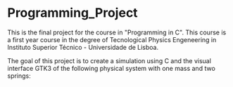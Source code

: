 # Programming_Project

This is the final project for the course in "Programming in C". This course is a first year course in the degree of Tecnological Physics Engeneering in Instituto Superior Técnico - Universidade de Lisboa.

The goal of this project is to create a simulation using C and the visual interface GTK3 of the following physical system with one mass and two springs:

